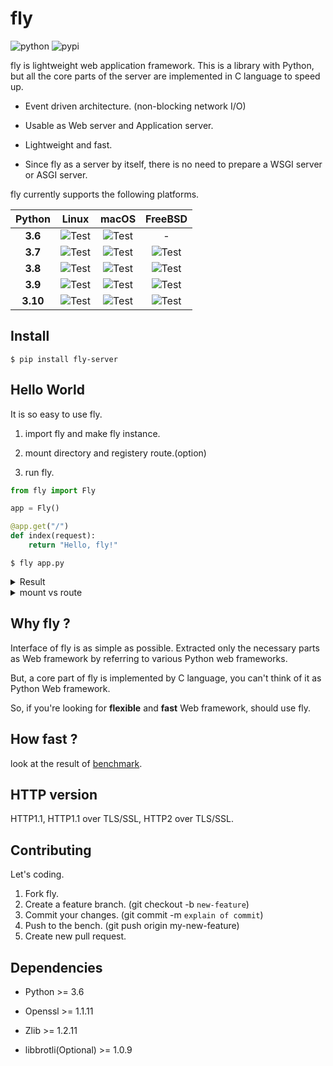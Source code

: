 
# fly

![python](https://img.shields.io/badge/python-3.6%20%7C%203.7%20%7C%203.8%20%7C%203.9%20%7C%203.10-blue)
![pypi](https://badge.fury.io/py/fly-server.svg)

fly is lightweight web application framework. This is a library with Python, but all the core parts of the server are implemented in C language to speed up.

* Event driven architecture. (non-blocking network I/O)

* Usable as Web server and Application server.

* Lightweight and fast.

* Since fly as a server by itself, there is no need to prepare a WSGI server or ASGI server.

fly currently supports the following platforms.

| Python | Linux | macOS | FreeBSD |
| :-: | :-: | :-: | :-: |
| **3.6** | ![Test](https://github.com/tatsuya4649/fly/actions/workflows/linux-py36.yaml/badge.svg) | ![Test](https://github.com/tatsuya4649/fly/actions/workflows/macos-py36.yaml/badge.svg) | - |
| **3.7** | ![Test](https://github.com/tatsuya4649/fly/actions/workflows/linux-py37.yaml/badge.svg) | ![Test](https://github.com/tatsuya4649/fly/actions/workflows/macos-py37.yaml/badge.svg) | ![Test](https://github.com/tatsuya4649/fly/actions/workflows/freebsd-py37.yaml/badge.svg) |
| **3.8** | ![Test](https://github.com/tatsuya4649/fly/actions/workflows/linux-py38.yaml/badge.svg) | ![Test](https://github.com/tatsuya4649/fly/actions/workflows/macos-py38.yaml/badge.svg) | ![Test](https://github.com/tatsuya4649/fly/actions/workflows/freebsd-py38.yaml/badge.svg) |
| **3.9** | ![Test](https://github.com/tatsuya4649/fly/actions/workflows/linux-py39.yaml/badge.svg) | ![Test](https://github.com/tatsuya4649/fly/actions/workflows/macos-py39.yaml/badge.svg) | ![Test](https://github.com/tatsuya4649/fly/actions/workflows/freebsd-py39.yaml/badge.svg) |
| **3.10** | ![Test](https://github.com/tatsuya4649/fly/actions/workflows/linux-py310.yaml/badge.svg) | ![Test](https://github.com/tatsuya4649/fly/actions/workflows/macos-py310.yaml/badge.svg) | ![Test](https://github.com/tatsuya4649/fly/actions/workflows/freebsd-py310.yaml/badge.svg) |

## Install

```
$ pip install fly-server
```

## Hello World

It is so easy to use fly.

1. import fly and make fly instance.

2. mount directory and registery route.(option)

3. run fly.

```python
from fly import Fly

app = Fly()

@app.get("/")
def index(request):
    return "Hello, fly!"

```

```
$ fly app.py
```

<details>
<summary>Result</summary>
<div>

```

    * fly Running on 0.0.0.0:1234 (Press CTRL+C to quit)
    * fly 1 workers
    * Application file: /home/user/app.py
    * Log to stdout: on
    * Log to stderr: off
    * Backlog count: 1024
    * Max response content length: 1048576
    * Max request content length: 1048576
    * Index path: index.html
    * SSL: False
    * Log directory path: -
    * Mount paths (/home/user/mnt,/home/user/mnt2)
        - /home/user/mnt: files 2, mount_number 0
        - /home/user/mnt2: files 0, mount_number 1


```

</div>
</details>

<details>
<summary>mount vs route</summary>
<div>

* mount: use for static content(css, html, js)

* route: use for dynamic content(like CGI)

</div>
</details>

## Why fly ?

Interface of fly is as simple as possible. Extracted only the necessary parts as Web framework by referring to various Python web frameworks.

But, a core part of fly is implemented by C language, you can't think of it as Python Web framework.

So, if you're looking for **flexible** and **fast** Web framework, should use fly.
## How fast ?

look at the result of [benchmark](https://github.com/tatsuya4649/fly/blob/develop/bench/README.md).

## HTTP version

HTTP1.1, HTTP1.1 over TLS/SSL, HTTP2 over TLS/SSL.

## Contributing

Let's coding.

1. Fork fly.
2. Create a feature branch. (git checkout -b `new-feature`)
3. Commit your changes. (git commit -m `explain of commit`)
4. Push to the bench. (git push origin my-new-feature)
5. Create new pull request.

## Dependencies

* Python >= 3.6

* Openssl >= 1.1.11

* Zlib >= 1.2.11

* libbrotli(Optional) >= 1.0.9

